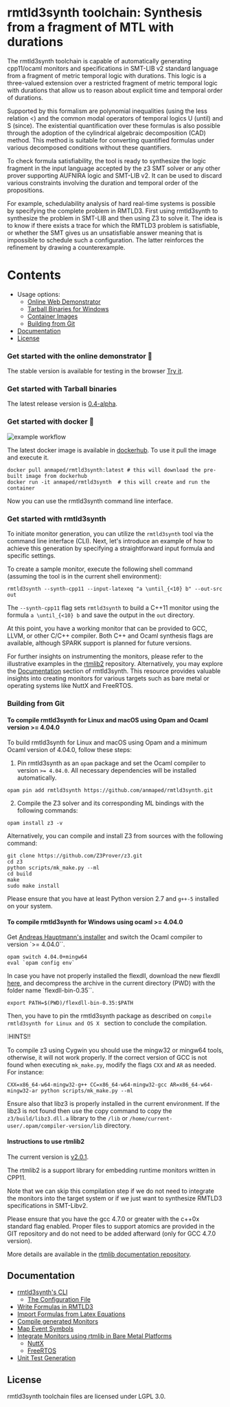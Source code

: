 
rmtld3synth toolchain: Synthesis from a fragment of MTL with durations
======================================================================

The rmtld3synth toolchain is capable of automatically generating cpp11/ocaml monitors and specifications in SMT-LIB v2 standard language from a fragment of metric temporal logic with durations. This logic is a three-valued extension over a restricted fragment of metric temporal logic with durations that allow us to reason about explicit time and temporal order of durations.

Supported by this formalism are polynomial inequalities (using the less relation <) and the common modal operators of temporal logics U (until) and S (since). 
The existential quantification over these formulas is also possible through the adoption of the cylindrical algebraic decomposition (CAD) method. This method is suitable for converting quantified formulas under various decomposed conditions without these quantifiers.

To check formula satisfiability, the tool is ready to synthesize the logic fragment in the input language accepted by the z3 SMT solver or any other prover supporting AUFNIRA logic and SMT-LIB v2. It can be used to discard various constraints involving the duration and temporal order of the propositions.

For example, schedulability analysis of hard real-time systems is possible by specifying the complete problem in RMTLD3. First using rmtld3synth to synthesize the problem in SMT-LIB and then using Z3 to solve it. The idea is to know if there exists a trace for which the RMTLD3 problem is satisfiable, or whether the SMT gives us an unsatisfiable answer meaning that is impossible to schedule such a configuration. The latter reinforces the refinement by drawing a counterexample.

# Contents

- Usage options:
  - [Online Web Demonstrator](#get-started-with-the-online-demonstrator-camel)
  - [Tarball Binaries for Windows](#get-started-with-tarball-binaries)
  - [Container Images](#get-started-with-docker-whale)
  - [Building from Git](#building-from-git)
- [Documentation](#documentation)
- [License](#license)

### Get started with the online demonstrator :camel:

The stable version is available for testing in the browser [Try it](https://anmaped.github.io/rmtld3synth).

### Get started with Tarball binaries

The latest release version is [0.4-alpha](../../releases/download/v0.4-alpha/).

### Get started with docker :whale:

![example workflow](https://github.com/anmaped/rmtld3synth/actions/workflows/build-and-send-images.yml/badge.svg)


The latest docker image is available in [dockerhub](https://hub.docker.com/r/anmaped/rmtld3synth). To use it pull the image and execute it.
```shell
docker pull anmaped/rmtld3synth:latest # this will download the pre-built image from dockerhub
docker run -it anmaped/rmtld3synth  # this will create and run the container
```

Now you can use the rmtld3synth command line interface.

### Get started with rmtld3synth

To initiate monitor generation, you can utilize the `rmtld3synth` tool via the command line interface (CLI). Next, let's introduce an example of how to achieve this generation by specifying a straightforward input formula and specific settings.

 To create a sample monitor, execute the following shell command (assuming the tool is in the current shell environment):

```shell
rmtld3synth --synth-cpp11 --input-latexeq "a \until_{<10} b" --out-src out
```

The `--synth-cpp11` flag sets `rmtld3synth` to build a C++11 monitor using the formula `a \until_{<10} b` and save the output in the `out` directory.

At this point, you have a working monitor that can be provided to GCC, LLVM, or other C/C++ compiler. Both C++ and Ocaml synthesis flags are available, although SPARK support is planned for future versions.

For further insights on instrumenting the monitors, please refer to the illustrative examples in the [rtmlib2](https://github.com/anmaped/rtmlib/tree/master/examples) repository.
Alternatively, you may explore the [Documentation](#documentation) section of rmtld3synth. This resource provides valuable insights into creating monitors for various targets such as bare metal or operating systems like NuttX and FreeRTOS.



### Building from Git

<!--[![Build Status](https://app.travis-ci.com/anmaped/rmtld3synth.svg?branch=master)](https://app.travis-ci.com/anmaped/rmtld3synth)-->

#### To compile rmtld3synth for Linux and macOS using Opam and Ocaml version >= 4.04.0

To build rmtld3synth for Linux and macOS using Opam and a minimum Ocaml version of 4.04.0, follow these steps:

1. Pin rmtld3synth as an `opam` package and set the Ocaml compiler to version `>= 4.04.0`. All necessary dependencies will be installed automatically.

```shell
opam pin add rmtld3synth https://github.com/anmaped/rmtld3synth.git
```

2. Compile the Z3 solver and its corresponding ML bindings with the following commands:

```shell
opam install z3 -v
```

Alternatively, you can compile and install Z3 from sources with the following command:

```shell
git clone https://github.com/Z3Prover/z3.git
cd z3
python scripts/mk_make.py --ml
cd build
make
sudo make install
```

Please ensure that you have at least Python version 2.7 and `g++-5` installed on your system.


#### To compile rmtld3synth for Windows using ocaml >= 4.04.0

Get [Andreas Hauptmann's installer](https://fdopen.github.io/opam-repository-mingw/installation/) and switch the Ocaml compiler to version `>= 4.04.0``.

```shell
opam switch 4.04.0+mingw64
eval `opam config env`
```

In case you have not properly installed the flexdll, download the new flexdll [here](http://alain.frisch.fr/flexdll/flexdll-bin-0.35.zip), and decompress the archive in the current directory (PWD) with the folder name `flexdll-bin-0.35``.

```shell
export PATH=$(PWD)/flexdll-bin-0.35:$PATH
```

Then, you have to pin the rmtld3synth package as described on `compile rmtld3synth for Linux and OS X ` section to conclude the compilation.

:grey_exclamation:HINTS!!

To compile z3 using Cygwin you should use the mingw32 or mingw64 tools, otherwise, it will not work properly.
If the correct version of GCC is not found when executing `mk_make.py`, modify the flags `CXX` and `AR` as needed. For instance:

```shell
CXX=x86_64-w64-mingw32-g++ CC=x86_64-w64-mingw32-gcc AR=x86_64-w64-mingw32-ar python scripts/mk_make.py --ml
```

Ensure also that libz3 is properly installed in the current environment.
If the libz3 is not found then use the copy command to copy the `z3/build/libz3.dll.a` library to the `/lib` or `/home/current-user/.opam/compiler-version/lib` directory.

#### Instructions to use rtmlib2

The current version is [v2.0.1](../../releases/download/v2.0.1/).

The rtmlib2 is a support library for embedding runtime monitors written in CPP11.

Note that we can skip this compilation step if we do not need to integrate the monitors into the target system or if we just want to synthesize RMTLD3 specifications in SMT-Libv2.

Please ensure that you have the gcc 4.7.0 or greater with the c++0x standard flag enabled. Proper files to support atomics are provided in the GIT repository and do not need to be added afterward (only for GCC 4.7.0 version).

More details are available in the [rtmlib documentation repository](https://anmaped.github.io/rtmlib/doc/).


## Documentation

- [rmtld3synth's CLI](doc/general.md#overview-of-the-command-line-interface-of-rmtld3synth)
  - [The Configuration File](doc/general.md#overview-of-the-configuration-file)
- [Write Formulas in RMTLD3](doc/general.md#write-formulas-in-rmtld3)
- [Import Formulas from Latex Equations](doc/general.md#write-formulas-in-latex-and-know-how-to-use-them)
- [Compile generated Monitors](doc/general.md#compile-the-generated-monitors)
- [Map Event Symbols](doc/general.md#map-event-symbols)
- [Integrate Monitors using rtmlib in Bare Metal Platforms](doc/general.md#integrate-monitors-using-rtmlib-in-a-bare-metal-platform)
  - [NuttX](doc/general.md#nuttx-os)
  - [FreeRTOS](doc/general.md#freertos)
- [Unit Test Generation](doc/general.md#unit-test-generation)


## License

rmtld3synth toolchain files are licensed under LGPL 3.0.